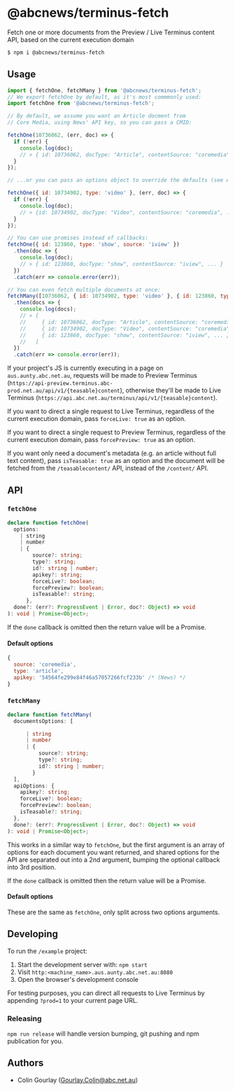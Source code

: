 # @abcnews/terminus-fetch

Fetch one or more documents from the Preview / Live Terminus content API, based on the current execution domain

```sh
$ npm i @abcnews/terminus-fetch
```

## Usage

```js
import { fetchOne, fetchMany } from '@abcnews/terminus-fetch';
// We export fetchOne by default, as it's most commmonly used:
import fetchOne from '@abcnews/terminus-fetch';

// By default, we assume you want an Article docment from
// Core Media, using News' API key, so you can pass a CMID:

fetchOne(10736062, (err, doc) => {
  if (!err) {
    console.log(doc);
    // > { id: 10736062, docType: "Article", contentSource: "coremedia", ... }
  }
});

// ...or you can pass an options object to override the defaults (see API below):

fetchOne({ id: 10734902, type: 'video' }, (err, doc) => {
  if (!err) {
    console.log(doc);
    // > {id: 10734902, docType: "Video", contentSource: "coremedia", ... }
  }
});

// You can use promises instead of callbacks:
fetchOne({ id: 123860, type: 'show', source: 'iview' })
  .then(doc => {
    console.log(doc);
    // > { id: 123860, docType: "show", contentSource: "iview", ... }
  })
  .catch(err => console.error(err));

// You can even fetch multiple documents at once:
fetchMany([10736062, { id: 10734902, type: 'video' }, { id: 123860, type: 'show', source: 'iview' }])
  .then(docs => {
    console.log(docs);
    // > [
    //     { id: 10736062, docType: "Article", contentSource: "coremedia", ... },
    //     { id: 10734902, docType: "Video", contentSource: "coremedia", ... },
    //     { id: 123860, docType: "show", contentSource: "iview", ... }
    //   ]
  })
  .catch(err => console.error(err));
```

If your project's JS is currently executing in a page on `aus.aunty.abc.net.au`, requests will be made to Preview Terminus (`https://api-preview.terminus.abc-prod.net.au/api/v1/{teasable}content`), otherwise they'll be made to Live Terminus (`https://api.abc.net.au/terminus/api/v1/{teasable}content`).

If you want to direct a single request to Live Terminus, regardless of the current execution domain, pass `forceLive: true` as an option.

If you want to direct a single request to Preview Terminus, regardless of the current execution domain, pass `forcePreview: true` as an option.

If you want only need a document's metadata (e.g. an article without full text content), pass `isTeasable: true` as an option and the document will be fetched from the `/teasablecontent/` API, instead of the `/content/` API.

## API

### `fetchOne`

```ts
declare function fetchOne(
  options:
    | string
    | number
    | {
        source?: string;
        type?: string;
        id?: string | number;
        apikey?: string;
        forceLive?: boolean;
        forcePreview?: boolean;
        isTeasable?: string;
      },
  done?: (err?: ProgressEvent | Error, doc?: Object) => void
): void | Promise<Object>;
```

If the `done` callback is omitted then the return value will be a Promise.

#### Default options

```js
{
  source: 'coremedia',
  type: 'article',
  apikey: '54564fe299e84f46a57057266fcf233b' /* (News) */
}
```

### `fetchMany`

```ts
declare function fetchMany(
  documentsOptions: [

      | string
      | number
      | {
          source?: string;
          type?: string;
          id?: string | number;
        }
  ],
  apiOptions: {
    apikey?: string;
    forceLive?: boolean;
    forcePreview?: boolean;
    isTeasable?: string;
  },
  done?: (err?: ProgressEvent | Error, doc?: Object) => void
): void | Promise<Object>;
```

This works in a similar way to `fetchOne`, but the first argument is an array of options for each document you want returned, and shared options for the API are separated out into a 2nd argument, bumping the optional callback into 3rd position.

If the `done` callback is omitted then the return value will be a Promise.

#### Default options

These are the same as `fetchOne`, only split across two options arguments.

## Developing

To run the `/example` project:

1. Start the development server with: `npm start`
2. Visit `http:<machine_name>.aus.aunty.abc.net.au:8080`
3. Open the browser's development console

For testing purposes, you can direct all requests to Live Terminus by appending `?prod=1` to your current page URL.

### Releasing

`npm run release` will handle version bumping, git pushing and npm publication for you.

## Authors

- Colin Gourlay ([Gourlay.Colin@abc.net.au](mailto:Gourlay.Colin@abc.net.au))
